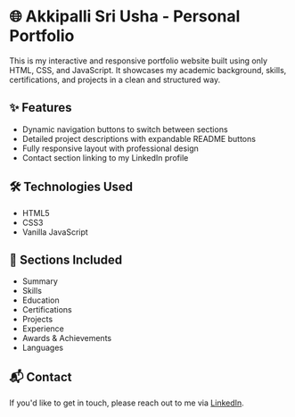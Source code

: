 # 🌐 Akkipalli Sri Usha - Personal Portfolio

This is my interactive and responsive portfolio website built using only HTML, CSS, and JavaScript. It showcases my academic background, skills, certifications, and projects in a clean and structured way.

## ✨ Features

- Dynamic navigation buttons to switch between sections
- Detailed project descriptions with expandable README buttons
- Fully responsive layout with professional design
- Contact section linking to my LinkedIn profile

## 🛠️ Technologies Used

- HTML5
- CSS3
- Vanilla JavaScript

## 📁 Sections Included

- Summary  
- Skills  
- Education  
- Certifications  
- Projects  
- Experience  
- Awards & Achievements  
- Languages 

## 📬 Contact

If you'd like to get in touch, please reach out to me via [LinkedIn](https://linkedin.com/in/akkipalli-sriushaakkipalli-sriusha).
